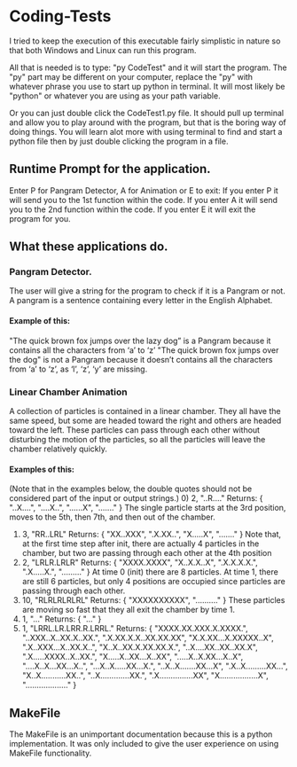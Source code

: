 # Coding-Tests
I tried to keep the execution of this executable fairly simplistic in nature
so that both Windows and Linux can run this program. 

All that is needed is to type: "py CodeTest" and it will start the program. 
The "py" part may be different on your computer, replace the "py" with 
whatever phrase you use to start up python in terminal. It will most likely be
"python" or whatever you are using as your path variable.

Or you can just double click the CodeTest1.py file. It should pull up terminal 
and allow you to play around with the program, but that is the boring way of doing things.
You will learn alot more with using terminal to find and start a python file then by
just double clicking the program in a file. 

## Runtime Prompt for the application. 
Enter P for Pangram Detector, A for Animation or E to exit: 
If you enter P it will send you to the 1st function within the code.
If you enter A it will send you to the 2nd function within the code. 
If you enter E it will exit the program for you. 

## What these applications do.
### Pangram Detector. 
The user will give a string for the program to check if it is a Pangram or not. A pangram is a sentence containing every letter in the English Alphabet. 
#### Example of this: 
"The quick brown fox jumps over the lazy dog” is a Pangram because it contains all the characters from ‘a’ to ‘z’
"The quick brown fox jumps over the dog" is not a Pangram because it doesn’t contains all the characters from ‘a’ to ‘z’, as ‘l’, ‘z’, ‘y’ are missing.

### Linear Chamber Animation
A collection of particles is contained in a linear chamber. They all have the same speed,
but some are headed toward the right and others are headed toward the left. These
particles can pass through each other without disturbing the motion of the particles, so
all the particles will leave the chamber relatively quickly.
#### Examples of this:
(Note that in the examples below, the double quotes should not be considered part of
the input or output strings.)
0)  2, "..R...."
Returns:
  { "..X....",
    "....X..",
    "......X",
    "......." }
The single particle starts at the 3rd position, moves to the 5th, then 7th, and then out of
the chamber.
1)  3,  "RR..LRL"
Returns:
  { "XX..XXX",
    ".X.XX..",
    "X.....X",
    "......." }
Note that, at the first time step after init, there are actually 4 particles in the chamber,
but two are passing through each other at the 4th position
2)  2,  "LRLR.LRLR"
Returns:
  { "XXXX.XXXX",
    "X..X.X..X",
    ".X.X.X.X.",
    ".X.....X.",
    "........." }
At time 0 (init) there are 8 particles. At time 1, there are still 6 particles, but only 4
positions are occupied since particles are passing through each other.
3)  10,  "RLRLRLRLRL"
Returns:
  { "XXXXXXXXXX",
    ".........." }
These particles are moving so fast that they all exit the chamber by time 1.
4)  1,  "..."
Returns:
  { "..." }
5)  1,  "LRRL.LR.LRR.R.LRRL."
Returns:
  { "XXXX.XX.XXX.X.XXXX.",
    "..XXX..X..XX.X..XX.",
    ".X.XX.X.X..XX.XX.XX",
    "X.X.XX...X.XXXXX..X",
    ".X..XXX...X..XX.X..",
    "X..X..XX.X.XX.XX.X.",
    "..X....XX..XX..XX.X",
    ".X.....XXXX..X..XX.",
    "X.....X..XX...X..XX",
    ".....X..X.XX...X..X",
    "....X..X...XX...X..",
    "...X..X.....XX...X.",
    "..X..X.......XX...X",
    ".X..X.........XX...",
    "X..X...........XX..",
    "..X.............XX.",
    ".X...............XX",
    "X.................X",
   "..................." }
   
## MakeFile
The MakeFile is an unimportant documentation because this is a python implementation. 
It was only included to give the user experience on using MakeFile functionality. 
